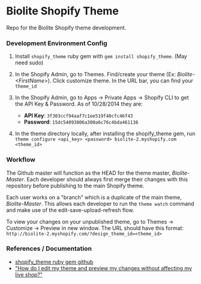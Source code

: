 Biolite Shopify Theme
======================
Repo for the Biolite Shopify theme development.


### Development Environment Config


1. Install `shopify_theme` ruby gem with `gem install shopify_theme`. (May need sudo)

1. In the Shopify Admin, go to Themes. Find/create your theme (Ex: *Biolite-&lt;FirstName&gt;*). Click customize theme. In the URL bar, you can find your `theme_id`

1. In the Shopify Admin, go to Apps -> Private Apps -> Shopify CLI to get the API Key & Password. As of 10/28/2014 they are:
    * **API Key**: `3f303ccf94aaf7c1ee519f40cfc46f43`
    * **Password**: `15dc54093806a300a6c76c4bda461136`

1. In the theme directory locally, after installing the shopify_theme gem, run `theme configure <api_key> <password> biolite-2.myshopify.com <theme_id>`


### Workflow

The Github master will function as the HEAD for the theme master, *Biolite-Master*. Each developer should always first merge their changes with this repository before publishing to the main Shopify theme.

Each user works on a "branch" which is a duplicate of the main theme, *Biolite-Master*. This allows each developer to run the `theme watch` command and make use of the edit-save-upload-refresh flow.

To view your changes on your unpublished theme, go to Themes -> Customize -> Preview in new window. The URL should have this format: `http://biolite-2.myshopify.com/?design_theme_id=<theme_id>`




### References / Documentation

* [shopify_theme ruby gem github](https://github.com/Shopify/shopify_theme)
* ["How do I edit my theme and preview my changes without affecting my live shop?"](http://docs.shopify.com/support/your-website/themes/how-do-i-edit-my-theme-and-preview-my-changes-without-affecting-my-live-shop)